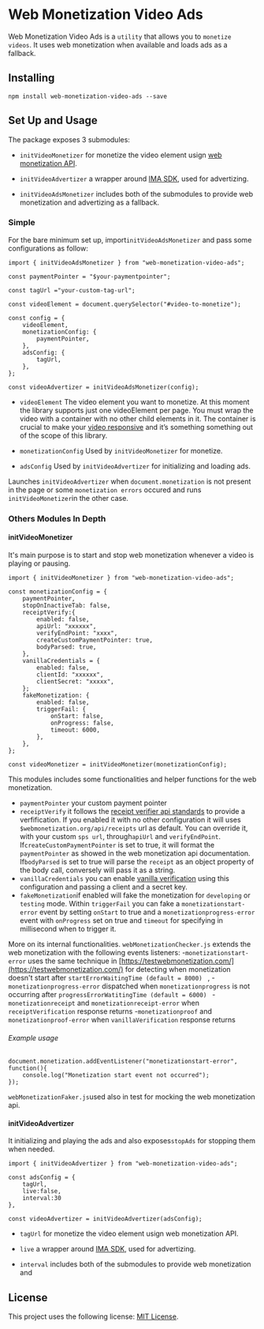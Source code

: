 # Web Monetization Video Ads

Web Monetization Video Ads is a `utility` that allows you to `monetize videos`.
It uses web monetization when available and loads ads as a fallback.

## Installing
```
npm install web-monetization-video-ads --save
```
## Set Up and Usage

The package exposes 3 submodules:

-  `initVideoMonetizer` for monetize the video element usign [web monetization API](https://webmonetization.org/).

-  `initVideoAdvertizer` a wrapper around [IMA SDK](https://developers.google.com/interactive-media-ads/docs/sdks/html5/client-side), used for advertizing.

-  `initVideoAdsMonetizer` includes both of the submodules to provide web monetization and advertizing as a fallback.

### Simple

For the bare minimum set up, import`initVideoAdsMonetizer` and pass some configurations as follow:

```
import { initVideoAdsMonetizer } from "web-monetization-video-ads";

const paymentPointer = "$your-paymentpointer";

const tagUrl ="your-custom-tag-url";

const videoElement = document.querySelector("#video-to-monetize");

const config = {
	videoElement,
	monetizationConfig: {
		paymentPointer,
	},
	adsConfig: {
		tagUrl,
	},
};

const videoAdvertizer = initVideoAdsMonetizer(config);
```
-  `videoElement`  The video element you want to monetize. At this moment the library supports just one videoElement per page. You must wrap the video with a container with no other child elements in it. The container is crucial to make your [video responsive](https://css-tricks.com/fluid-width-video/)  and it’s something something out of the scope of this library. 

-  `monetizationConfig` Used by `initVideoMonetizer` for monetize.

-  `adsConfig` Used by `initVideoAdvertizer` for initializing and loading ads.

Launches `initVideoAdvertizer` when `document.monetization` is not present in the page or some `monetization errors` occured and runs `initVideoMonetizer`in the other case.

### Others Modules In Depth

#### initVideoMonetizer

It's main purpose is to start and stop web monetization whenever a video is playing or pausing.
```
import { initVideoMonetizer } from "web-monetization-video-ads";

const monetizationConfig = {
	paymentPointer,
	stopOnInactiveTab: false,
	receiptVerify:{
		enabled: false,
		apiUrl: "xxxxxx",
		verifyEndPoint: "xxxx",
		createCustomPaymentPointer: true,
		bodyParsed: true,
	},
	vanillaCredentials = {
		enabled: false,
		clientId: "xxxxxx",
		clientSecret: "xxxxx",
	};
	fakeMonetization: {
		enabled: false,
		triggerFail: {
			onStart: false,
			onProgress: false,
			timeout: 6000,
		},
	},
};

const videoMonetizer = initVideoMonetizer(monetizationConfig);
```
This modules includes some functionalities and helper functions for the web monetization.

-  `paymentPointer` your custom payment pointer
-  `receiptVerify` it follows the [receipt verifier api standards](https://webmonetization.org/docs/receipt-verifier) to provide a verfification. If you enabled it with no other configuration it will uses `$webmonetization.org/api/receipts` url as default. You can override it, with your custom `sps url`, through`apiUrl` and `verifyEndPoint`. If`createCustomPaymentPointer` is set to true, it will format the `paymentPointer` as showed in the web monetization api documentation.
If`bodyParsed` is set to true will parse the `receipt` as an object property of the body call, conversely will pass it as a string.
-  `vanillaCredentials` you can enable [vanilla verification](https://vanilla.so/) using this configuration and passing a client and a secret key.
-  `fakeMonetization`if enabled will fake the monetization for `developing` or `testing` mode. Within `triggerFail` you can fake a `monetizationstart-error`  event by setting `onStart` to true and a `monetizationprogress-error` event with `onProgress` set on true and  `timeout` for specifying in millisecond when to trigger it.

More on its internal functionalities.
`webMonetizationChecker.js` extends the web monetization with the following events listeners:
-`monetizationstart-error` uses the same technique in [https://testwebmonetization.com/](https://testwebmonetization.com/) for detecting when monetization doesn't start after `startErrorWaitingTime (default = 8000) ` ,
-`monetizationprogress-error`  dispatched when `monetizationprogress` is not occurring after `progressErrorWatitingTime (default = 6000) `
-`monetizationreceipt`  and `monetizationreceipt-error` when `receiptVerification` response returns 
-`monetizationproof`  and `monetizationproof-error` when `vanillaVerification` response returns  

###### Example usage 
```
document.monetization.addEventListener("monetizationstart-error", function(){
	console.log("Monetization start event not occurred");
});
```
`webMonetizationFaker.js`used also in test for mocking the web monetization api.

#### initVideoAdvertizer

It  initializing and playing the ads and also exposes`stopAds` for stopping them when needed.
```
import { initVideoAdvertizer } from "web-monetization-video-ads";

const adsConfig = {
	tagUrl,
	live:false,
	interval:30
},  

const videoAdvertizer = initVideoAdvertizer(adsConfig);
```
-  `tagUrl` for monetize the video element usign web monetization API.

-  `live` a wrapper around [IMA SDK](https://developers.google.com/interactive-media-ads/docs/sdks/html5/client-side), used for advertizing.

-  `interval` includes both of the submodules to provide web monetization and

## License

This project uses the following license: [MIT License](https://github.com/Vivid-IOV-Labs/web-monetisation-video-ads/blob/main/LICENSE.md).